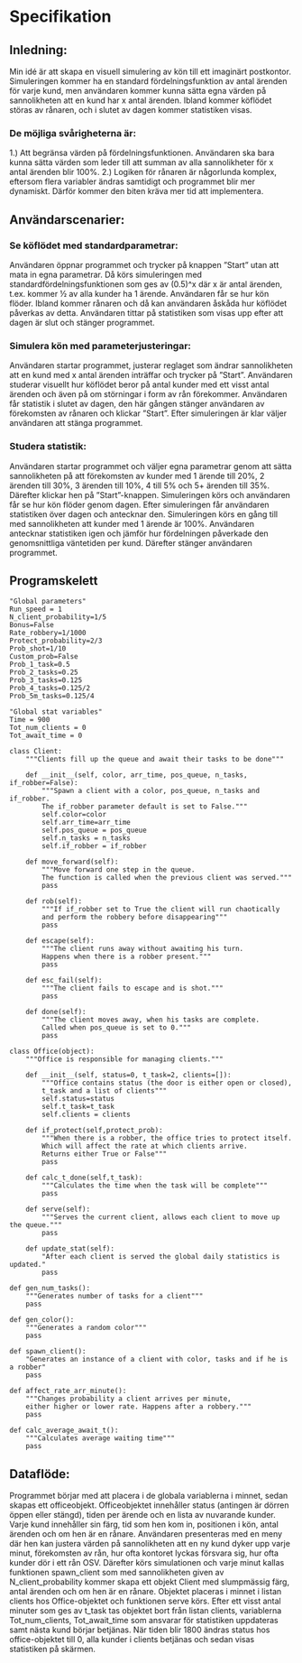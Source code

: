 # Specifikation
## Inledning:
Min idé är att skapa en visuell simulering av kön till ett imaginärt postkontor. Simuleringen kommer ha en standard fördelningsfunktion av antal ärenden för varje kund, men användaren kommer kunna sätta egna värden på sannolikheten att en kund har x antal ärenden. Ibland kommer köflödet störas av rånaren, och i slutet av dagen kommer statistiken visas.
### De möjliga svårigheterna är:
1.)        Att begränsa värden på fördelningsfunktionen. Användaren ska bara kunna sätta värden som leder till att summan av alla sannolikheter för x antal ärenden blir 100%.
2.) Logiken för rånaren är någorlunda komplex, eftersom flera variabler ändras samtidigt och programmet blir mer dynamiskt. Därför kommer den biten kräva mer tid att implementera.

## Användarscenarier:
### Se köflödet med standardparametrar: 
Användaren öppnar programmet och trycker på knappen ”Start” utan att mata in egna parametrar. Då körs simuleringen med standardfördelningsfunktionen som ges av (0.5)^x där x är antal ärenden, t.ex. kommer ½ av alla kunder ha 1 ärende. Användaren får se hur kön flöder. Ibland kommer rånaren och då kan användaren åskåda hur köflödet påverkas av detta. Användaren tittar på statistiken som visas upp efter att dagen är slut och stänger programmet.
### Simulera kön med parameterjusteringar: 
Användaren startar programmet, justerar reglaget som ändrar sannolikheten att en kund med x antal ärenden inträffar och trycker på ”Start”. Användaren studerar visuellt hur köflödet beror på antal kunder med ett visst antal ärenden och även på om störningar i form av rån förekommer. Användaren får statistik i slutet av dagen, den här gången stänger användaren av förekomsten av rånaren och klickar ”Start”. Efter simuleringen är klar väljer användaren att stänga programmet.
### Studera statistik: 
Användaren startar programmet och väljer egna parametrar genom att sätta sannolikheten på att förekomsten av kunder med 1 ärende till 20%,                2 ärenden till 30%, 3 ärenden till 10%, 4 till 5% och 5+ ärenden till 35%. Därefter klickar hen på ”Start”-knappen. Simuleringen körs och användaren får se hur kön flöder genom dagen. Efter simuleringen får användaren statistiken över dagen och antecknar den. Simuleringen körs en gång till med sannolikheten att kunder med 1 ärende är 100%. Användaren antecknar statistiken igen och jämför hur fördelningen påverkade den genomsnittliga väntetiden per kund. Därefter stänger användaren programmet.

## Programskelett
```
"Global parameters"
Run_speed = 1
N_client_probability=1/5
Bonus=False
Rate_robbery=1/1000
Protect_probability=2/3
Prob_shot=1/10
Custom_prob=False
Prob_1_task=0.5
Prob_2_tasks=0.25
Prob_3_tasks=0.125
Prob_4_tasks=0.125/2
Prob_5m_tasks=0.125/4

"Global stat variables"
Time = 900
Tot_num_clients = 0
Tot_await_time = 0

class Client:
    """Clients fill up the queue and await their tasks to be done"""

    def __init__(self, color, arr_time, pos_queue, n_tasks, if_robber=False):
        """Spawn a client with a color, pos_queue, n_tasks and if_robber.
        The if_robber parameter default is set to False."""
        self.color=color
        self.arr_time=arr_time
        self.pos_queue = pos_queue
        self.n_tasks = n_tasks
        self.if_robber = if_robber

    def move_forward(self):
        """Move forward one step in the queue.
        The function is called when the previous client was served."""
        pass

    def rob(self):
        """If if_robber set to True the client will run chaotically
        and perform the robbery before disappearing"""
        pass

    def escape(self):
        """The client runs away without awaiting his turn.
        Happens when there is a robber present."""
        pass

    def esc_fail(self):
        """The client fails to escape and is shot."""
        pass

    def done(self):
        """The client moves away, when his tasks are complete.
        Called when pos_queue is set to 0."""
        pass

class Office(object):
    """Office is responsible for managing clients."""

    def __init__(self, status=0, t_task=2, clients=[]):
        """Office contains status (the door is either open or closed),
        t_task and a list of clients"""
        self.status=status
        self.t_task=t_task
        self.clients = clients

    def if_protect(self,protect_prob):
        """When there is a robber, the office tries to protect itself.
        Which will affect the rate at which clients arrive.
        Returns either True or False"""
        pass

    def calc_t_done(self,t_task):
        """Calculates the time when the task will be complete"""
        pass

    def serve(self):
        """Serves the current client, allows each client to move up the queue."""
        pass

    def update_stat(self):
        "After each client is served the global daily statistics is updated."
        pass

def gen_num_tasks():
    """Generates number of tasks for a client"""
    pass

def gen_color():
    """Generates a random color"""
    pass

def spawn_client():
    "Generates an instance of a client with color, tasks and if he is a robber"
    pass

def affect_rate_arr_minute():
    """Changes probability a client arrives per minute,
    either higher or lower rate. Happens after a robbery."""
    pass

def calc_average_await_t():
    """Calculates average waiting time"""
    pass
```
## Dataflöde:
Programmet börjar med att placera i de globala variablerna i minnet, sedan skapas ett officeobjekt. Officeobjektet innehåller status (antingen är dörren öppen eller stängd), tiden per ärende och en lista av nuvarande kunder. Varje kund innehåller sin färg, tid som hen kom in, positionen i kön, antal ärenden och om hen är en rånare. Användaren presenteras med en meny där hen kan justera värden på sannolikheten att en ny kund dyker upp varje minut, förekomsten av rån, hur ofta kontoret lyckas försvara sig, hur ofta kunder dör i ett rån OSV. Därefter körs simulationen och varje minut kallas funktionen spawn_client som med sannolikheten given av N_client_probability kommer skapa ett objekt Client med slumpmässig färg, antal ärenden och om hen är en rånare. Objektet placeras i minnet i listan clients hos Office-objektet och funktionen serve körs. Efter ett visst antal minuter som ges av t_task tas objektet bort från listan clients, variablerna Tot_num_clients, Tot_await_time som ansvarar för statistiken uppdateras samt nästa kund börjar betjänas. När tiden blir 1800 ändras status hos office-objektet till 0, alla kunder i clients betjänas och sedan visas statistiken på skärmen.

